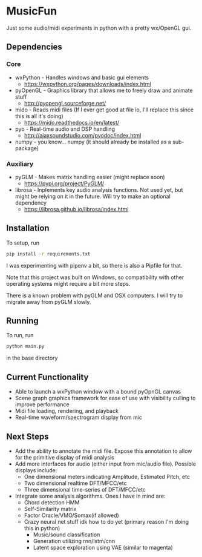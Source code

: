 # MusicFun

Just some audio/midi experiments in python with a pretty wx/OpenGL gui.

## Dependencies

### Core
* wxPython - Handles windows and basic gui elements
    * https://wxpython.org/pages/downloads/index.html
* pyOpenGL - Graphics library that allows me to freely draw and animate stuff
    * http://pyopengl.sourceforge.net/
* mido - Reads midi files (If I ever get good at file io, I'll replace this since this is all it's doing)
    * https://mido.readthedocs.io/en/latest/
* pyo - Real-time audio and DSP handling
    * http://ajaxsoundstudio.com/pyodoc/index.html
* numpy - you know... numpy (it should already be installed as a sub-package)

### Auxiliary
* pyGLM - Makes matrix handling easier (might replace soon)
    * https://pypi.org/project/PyGLM/
* librosa - Inplements key audio analysis functions. Not used yet, but might be relying on it in the future. Will try to make an optional dependency
    * https://librosa.github.io/librosa/index.html

## Installation

To setup, run 

```bash
pip install -r requirements.txt
```

I was experimenting with pipenv a bit, so there is also a Pipfile for that.

Note that this project was built on Windows, so compatibility with other operating systems might require a bit more steps.

There is a known problem with pyGLM and OSX computers. I will try to migrate away from pyGLM slowly.

## Running

To run, run

```bash
python main.py
```

in the base directory

## Current Functionality

* Able to launch a wxPython window with a bound pyOpnGL canvas
* Scene graph graphics framework for ease of use with visibility culling to improve performance
* Midi file loading, rendering, and playback
* Real-time waveform/spectrogram display from mic

## Next Steps

* Add the ability to annotate the midi file. Expose this annotation to allow for the primitive display of midi analysis
* Add more interfaces for audio (either input from mic/audio file). Possible displays include:
    * One dimensional meters indicating Amplitude, Estimated Pitch, etc
    * Two dimensional realtime DFT/MFCC/etc
    * Three dimensional time-series of DFT/MFCC/etc
* Integrate some analysis algorithms. Ones I have in mind are:
    * Chord detection HMM
    * Self-Similarity matrix
    * Factor Oracle/VMO/Somax(if allowed)
    * Crazy neural net stuff idk how to do yet (primary reason I'm doing this in python)
        * Music/sound classification
        * Generation utilizing rnn/lstm/cnn
        * Latent space exploration using VAE (similar to magenta)